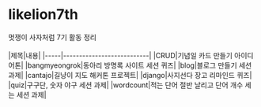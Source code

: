 # likelion7th
멋쟁이 사자처럼 7기 활동 정리  
<br>
|제목|내용|
|-----|---------------------------|
|CRUD|기념일 카드 만들기 아이디어톤|
|bangmyeongrok|동아리 방명록 사이트 세션 퀴즈|
|blog|블로그 만들기 세션 과제|
|cantajo|길냥이 지도 해커톤 프로젝트|
|django|사지선다 장고 리마인드 퀴즈|
|quiz|구구단, 숫자 야구 세션 과제|
|wordcount|적는 단어 절반 날리고 단어 개수 세는 세션 과제|
